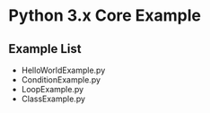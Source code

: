 # Python 3.x Core Example

## Example List
* HelloWorldExample.py
* ConditionExample.py
* LoopExample.py
* ClassExample.py

